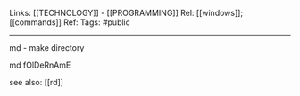 Links: [[TECHNOLOGY]] - [[PROGRAMMING]]
Rel: [[windows]]; [[commands]]
Ref: 
Tags: #public 

--- 
md - make directory

md fOlDeRnAmE

see also: [[rd]]
